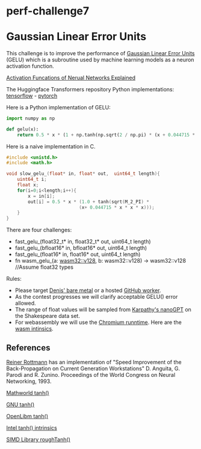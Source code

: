 # perf-challenge7 <br> <br> Gaussian Linear Error Units

This challenge is to improve the performance of [Gaussian Linear Error Units](https://arxiv.org/abs/1606.08415) (GELU)
which is a subroutine used by machine learning models as a neuron activation function. 


[Activation Funcations of Nerual Networks Explained](https://towardsdatascience.com/activation-functions-neural-networks-1cbd9f8d91d6) 


The Huggingface Transformers repository Python implementations: [tensorflow](https://github.com/huggingface/transformers/blob/main/src/transformers/activations_tf.py) - [pytorch](https://github.com/huggingface/transformers/blob/main/src/transformers/activations.py)


Here is a Python implementation of GELU:

```python
import numpy as np

def gelu(x):
    return 0.5 * x * (1 + np.tanh(np.sqrt(2 / np.pi) * (x + 0.044715 * x**3)))
```

Here is a naive implementation in C.

```c
#include <unistd.h>
#include <math.h>

void slow_gelu_(float* in, float* out,  uint64_t length){
    uint64_t i;
    float x;
    for(i=0;i<length;i++){
        x = in[i];
        out[i] = 0.5 * x * (1.0 + tanh(sqrt(M_2_PI) * 
                           (x+ 0.044715 * x * x * x)));
    }
}

```
There are four challenges:
* fast_gelu_(float32_t* in, float32_t* out,  uint64_t length)
* fast_gelu_(bfloat16* in, bfloat16* out,  uint64_t length) 
* fast_gelu_(float16* in, float16* out,  uint64_t length)
* fn wasm_gelu_(a: [wasm32::v128](https://doc.rust-lang.org/beta/core/arch/wasm32/struct.v128.html), b: wasm32::v128) -> wasm32::v128 //Assume float32 types

Rules:

* Please target [Denis' bare metal](https://easyperf.net/blog/2022/05/28/Performance-analysis-and-tuning-contest-6#target-configuration) or a hosted [GitHub worker](https://docs.github.com/en/actions/using-github-hosted-runners/about-github-hosted-runners#supported-runners-and-hardware-resources).
* As the contest progresses we will clarify acceptable GELU() error allowed.
* The range of float values will be sampled from [Karpathy's nanoGPT](https://github.com/karpathy/nanoGPT) on the Shakespeare data set.
* For webassembly we will use the [Chromium runntime](https://chromium.googlesource.com/chromium/src/+/lkgr/headless/README.md). Here are the [wasm intinsics](https://doc.rust-lang.org/beta/core/arch/wasm32/index.html).
 

## References

[Reiner Rottmann](https://github.com/rrottmann/anguita) has an implementation of "Speed Improvement of the Back-Propagation on Current Generation
Workstations" D. Anguita, G. Parodi and R. Zunino. Proceedings of the World Congress on Neural Networking, 1993.

[Mathworld tanh()](https://mathworld.wolfram.com/HyperbolicTangent.html)

[GNU tanh()](https://github.com/bminor/glibc/blob/master/sysdeps/ieee754/dbl-64/s_tanh.c)

[OpenLibm tanh()](https://github.com/JuliaMath/openlibm/blob/master/src/s_tanh.c)

[Intel tanh() intrinsics](https://www.intel.com/content/www/us/en/develop/documentation/cpp-compiler-developer-guide-and-reference/top/compiler-reference/intrinsics/intrinsics-for-short-vector-math-library-ops/intrinsics-for-trigonometric-operations/mm-tanh-ps-mm256-tanh-ps.html)

[SIMD Library roughTanh()](https://github.com/ermig1979/Simd/blob/c7208ea24c54721200dfe724dc5ca70521ca6ac8/src/Simd/SimdMath.h#L232)
